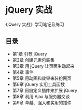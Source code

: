 # jQuery 实战

《jQuery 实战》学习笔记及练习

## 目录

* 第1章 引荐 jQuery
* 第2章 创建元素包装集
* 第3章 用 jQuery 让页面生动起来
* 第4章 事件
* 第5章 用动画和效果来装扮网页
* 第6章 jQuery 实用工具函数
* 第7章 用自定义插件来扩展 jQuery
* 第8章 利用 Ajax 与服务器交谈
* 第9章 卓越、强大和实用的插件